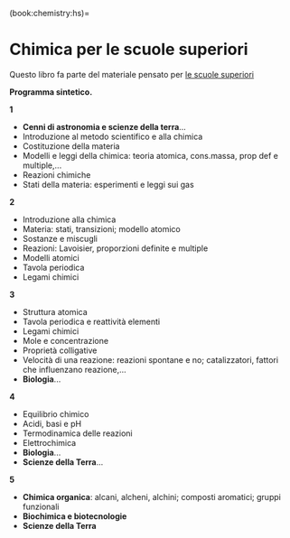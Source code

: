 (book:chemistry:hs)=
# Chimica per le scuole superiori

Questo libro fa parte del materiale pensato per [le scuole superiori](https://basics2022.github.io/bbooks-hs)


**Programma sintetico.**
<!--
seguendo il programma disponibile del Liceo Scientifico - Scienze Applicate dell'Istituto di Istruzione Superiore Paritario Merini

Il programma sembra ripetersi e saltare da un argomento all'altro: razionalizzazione e un po' di ordine necessari
-->

**1**
- **Cenni di astronomia e scienze della terra**...
- Introduzione al metodo scientifico e alla chimica
- Costituzione della materia
- Modelli e leggi della chimica: teoria atomica, cons.massa, prop def e multiple,...
- Reazioni chimiche
- Stati della materia: esperimenti e leggi sui gas

**2**
- Introduzione alla chimica
- Materia: stati, transizioni; modello atomico
- Sostanze e miscugli
- Reazioni: Lavoisier, proporzioni definite e multiple
- Modelli atomici
- Tavola periodica
- Legami chimici

**3**
- Struttura atomica
- Tavola periodica e reattività elementi
- Legami chimici
- Mole e concentrazione
- Proprietà colligative
- Velocità di una reazione: reazioni spontane e no; catalizzatori, fattori che influenzano reazione,...
- **Biologia**...

**4**
- Equilibrio chimico
- Acidi, basi e pH
- Termodinamica delle reazioni
- Elettrochimica
- **Biologia**...
- **Scienze della Terra**...

**5**
- **Chimica organica**: alcani, alcheni, alchini; composti aromatici; gruppi funzionali
- **Biochimica e biotecnologie**
- **Scienze della Terra**
